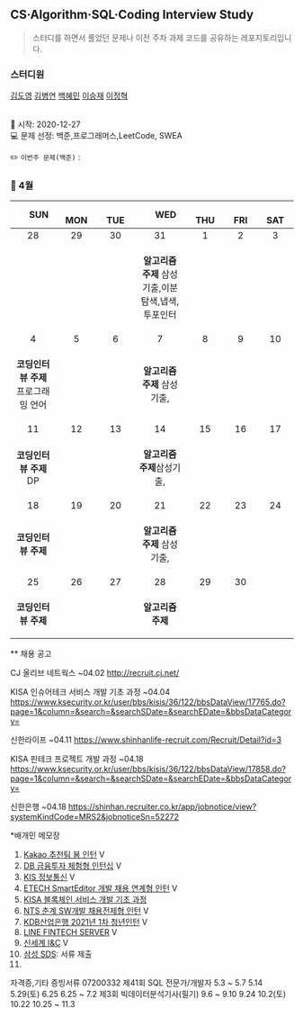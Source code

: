 ## CS·Algorithm·SQL·Coding Interview Study
<blockquote>스터디를 하면서 풀었던 문제나 이전 주차 과제 코드를 공유하는 레포지토리입니다.</blockquote>

### 스터디원

[김도영](https://github.com/kimdy003) [김병연](https://github.com/KBY-TECH) [백혜민](https://github.com/HyeminBaek) [이승재](https://github.com/raspberrypeach) [이정혁](https://github.com/wjdgurrj)


<br> 📌 시작: 2020-12-27 
<br> 💻 문제 선정: 백준,프로그래머스,LeetCode, SWEA

✏️ `이번주 문제(백준)` : 

<h3> 📅 4월 </h3>


|　  SUN　  |　  MON　  |　  TUE　  |　  WED　  |　  THU　  |　  FRI　  |　  SAT　  |
|:---:|:---:|:---:|:---:|:---:|:---:|:---:|
|    28    |    29    |    30    |    31    |    1    |    2    |    3    |
| ||<p></p> |<p><b>알고리즘 주제</b> 삼성기출,이분탐색,냅색,투포인터</p>  | <p></p>  |||
| 4 |      5      |      6      |     7     |    8     |     9     | 10 |
|<p><b>코딩인터뷰 주제</b> 프로그래밍 언어</p>|<p></p>||<p><b>알고리즘 주제</b> 삼성기출,</p>|||    |
| 11 |      12       |      13       |      14       |     15     |     16     |17|
| <p><b>코딩인터뷰 주제</b> DP</p> |||<p><b>알고리즘 주제</b>삼성기출,</p>||||
| 18 |      19        |       20       |         21              |  22  |  23  |  24  |
| <p><b>코딩인터뷰 주제</b> </p>||<p></p>|<p><b>알고리즘 주제</b> 삼성기출,</p>||<p></p>|      |
| 25 |26|27|28|29|30||
| <p><b>코딩인터뷰 주제</b> </p>|||<b>알고리즘 주제</b>||||

** 채용 공고

CJ 올리브 네트웍스 ~04.02 http://recruit.cj.net/ 

KISA 인슈어테크 서비스 개발 기초 과정 ~04.04 https://www.ksecurity.or.kr/user/bbs/kisis/36/122/bbsDataView/17765.do?page=1&column=&search=&searchSDate=&searchEDate=&bbsDataCategory=

신한라이프 ~04.11 https://www.shinhanlife-recruit.com/Recruit/Detail?id=3

KISA 핀테크 프로젝트 개발 과정 ~04.18 https://www.ksecurity.or.kr/user/bbs/kisis/36/122/bbsDataView/17858.do?page=1&column=&search=&searchSDate=&searchEDate=&bbsDataCategory=

신한은행 ~04.18 https://shinhan.recruiter.co.kr/app/jobnotice/view?systemKindCode=MRS2&jobnoticeSn=52272

*배개민 메모장
1.  [Kakao 추천팀 봄 인턴](https://careers.kakao.com/jobs/P-11901) V
2.  [DB 금융투자 체험형 인턴십](http://www.jobkorea.co.kr/Recruit/GI_Read/33838831?rPageCode=SL) V
3.  [KIS 정보통신](https://nice.recruiter.co.kr/app/jobnotice/view?systemKindCode=MRS2&jobnoticeSn=46981) V
4. [ETECH SmartEditor 개발 채용 연계형 인턴](https://recruit.navercorp.com/naver/job/detail/developer?annoId=20005389&classId=&jobId=&entTypeCd=004&searchTxt=&searchSysComCd=) V
5. [KISA 블록체인 서비스 개발 기초 과정](https://www.ksecurity.or.kr/user/bbs/kisis/36/122/bbsDataView/17673.do?page=1&column=&search=&searchSDate=&searchEDate=&bbsDataCategory=) 
6. [NTS 춘계 SW개발 채용전제형 인턴](https://recruit.nts-corp.com/nts/job/detail/developer?annoId=20005266&classId=&jobId=&entTypeCd=&searchTxt=) V
7. [KDB산업은행 2021년 1차 청년인턴](https://recruit.kdb.co.kr/re/simpleJsp.do?actionId=REREBBD&actionTg=RERE&menuId=RERERE0020) V
8. [LINE FINTECH SERVER](https://careers.linecorp.com/ko/2021_1st) V
9. [신세계 I&C](http://job.shinsegae.com/recruit_info/notice/notice01_view.jsp?notino=5422) V
10. [삼성 SDS](https://www.samsungcareers.com): 서류 제출
11. 

자격증,기타 증빙서류 07200332
제41회 SQL 전문가/개발자	5.3 ~ 5.7	5.14	5.29(토)	6.25	6.25 ~ 7.2
제3회 빅데이터분석기사(필기)	9.6 ~ 9.10	9.24	10.2(토)	10.22	10.25 ~ 11.3

